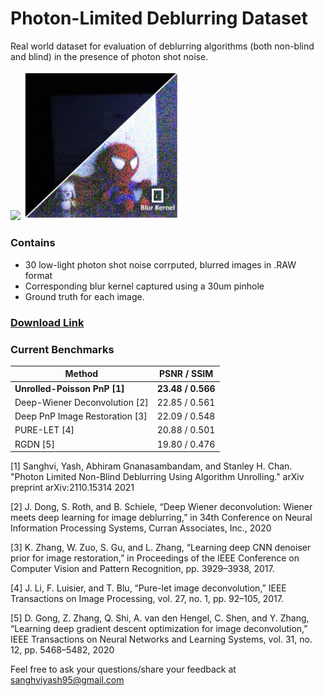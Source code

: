 # Photon-Limited Deblurring Dataset
Real world dataset for evaluation of deblurring algorithms (both non-blind and blind) in the presence of photon shot noise. 

<img src="docs/imaging_setup.png" width=400/> <img src="docs/imaging_setup.jpg" width=250/>

### Contains 
<ul> 
      <li>30 low-light photon shot noise corrputed, blurred images in .RAW format</li>
      <li>Corresponding blur kernel captured using a 30um pinhole</li>
      <li>Ground truth for each image.</li> 
</ul>

### [Download Link](https://1drv.ms/u/s!AjMYTt_aGQ9-hH_myp4irQREzX3K?e=NwARXc)

### Current Benchmarks 
| Method      | PSNR / SSIM |
| -----------  | ----------- |
| **Unrolled-Poisson PnP  [1]** |    **23.48 / 0.566** |
| Deep-Wiener Deconvolution [2]  | 22.85 / 0.561 |
| Deep PnP Image Restoration [3]  | 22.09 / 0.548 |
| PURE-LET [4]  | 20.88 / 0.501 |
| RGDN [5]  | 19.80 / 0.476 |


[1] Sanghvi, Yash, Abhiram Gnanasambandam, and Stanley H. Chan. "Photon Limited Non-Blind Deblurring Using Algorithm Unrolling." arXiv preprint arXiv:2110.15314 2021

[2] J. Dong, S. Roth, and B. Schiele, “Deep Wiener deconvolution: Wiener meets deep learning for image deblurring,” in 34th Conference on Neural Information Processing Systems, Curran Associates, Inc., 2020

[3] K. Zhang, W. Zuo, S. Gu, and L. Zhang, “Learning deep CNN denoiser prior for image restoration,” in Proceedings of the IEEE Conference on Computer Vision and Pattern Recognition, pp. 3929–3938, 2017.

[4] J. Li, F. Luisier, and T. Blu, “Pure-let image deconvolution,” IEEE Transactions on Image Processing, vol. 27, no. 1, pp. 92–105, 2017.

[5] D. Gong, Z. Zhang, Q. Shi, A. van den Hengel, C. Shen, and Y. Zhang, “Learning deep gradient descent optimization for image deconvolution,”
IEEE Transactions on Neural Networks and Learning Systems, vol. 31, no. 12, pp. 5468–5482, 2020

Feel free to ask your questions/share your feedback at sanghviyash95@gmail.com

